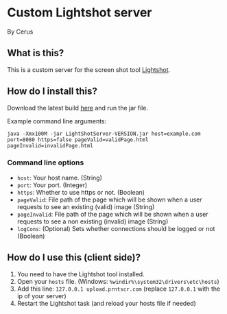 # Custom Lightshot server
By Cerus

## What is this?
This is a custom server for the screen shot tool [Lightshot](https://app.prntscr.com/en/index.html).

## How do I install this?
Download the latest build [here](https://github.com/RealCerus/lightshot-server/releases/latest) and run the jar file.

Example command line arguments:
```
java -Xmx100M -jar LightShotServer-VERSION.jar host=example.com port=8080 https=false pageValid=validPage.html pageInvalid=invalidPage.html
```

### Command line options
- `host`: Your host name. (String)
- `port`: Your port. (Integer)
- `https`: Whether to use https or not. (Boolean)
- `pageValid`: File path of the page which will be shown when a user requests to see an existing (valid) image (String)
- `pageInvalid`: File path of the page which will be shown when a user requests to see a non existing (invalid) image (String)
- `logCons`: (Optional) Sets whether connections should be logged or not (Boolean)

## How do I use this (client side)?
1. You need to have the Lightshot tool installed.
2. Open your `hosts` file. (Windows: `%windir%\system32\drivers\etc\hosts`)
3. Add this line: `127.0.0.1 upload.prntscr.com` (replace `127.0.0.1` with the ip of your server)
4. Restart the Lightshot task (and reload your hosts file if needed)
